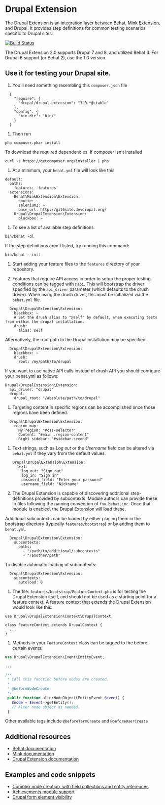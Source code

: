 # Drupal Extension

The Drupal Extension is an integration layer between [Behat](http://behat.org), [Mink Extension](http://extensions.behat.org/mink/), and Drupal. It provides step definitions for common testing scenarios specific to Drupal sites.

[![Build Status](https://travis-ci.org/jhedstrom/drupalextension.png?branch=1.0)](https://travis-ci.org/jhedstrom/drupalextension)

The Drupal Extension 2.0 supports Drupal 7 and 8, and utilized Behat 3. For Drupal 6 support (or Behat 2), use the 1.0 version.

## Use it for testing your Drupal site.

1. You'll need something resembling this `composer.json` file

  ```
    {
      "require": {
        "drupal/drupal-extension": "1.0.*@stable"
      },
      "config": {
        "bin-dir": "bin/"
      }
    }
  ```

1. Then run

  ```
  php composer.phar install
  ```

  To download the required dependencies. If composer isn't installed

  ```
  curl -s https://getcomposer.org/installer | php
  ```

1. At a minimum, your `behat.yml` file will look like this

  ```
  default:
    paths:
      features: 'features'
    extensions:
      Behat\MinkExtension\Extension:
        goutte: ~
        selenium2: ~
        base_url: http://git6site.devdrupal.org/
      Drupal\DrupalExtension\Extension:
        blackbox: ~
  ```

1. To see a list of available step definitions

  ```
  bin/behat -dl
  ```

  If the step definitions aren't listed, try running this command:

  ```
  bin/behat --init
  ```

1. Start adding your feature files to the `features` directory of your repository.

1. Features that require API access in order to setup the proper testing conditions can be tagged with `@api`. This will bootstrap the driver specified by the `api_driver` parameter (which defaults to the drush driver). When using the drush driver, this must be initialized via the `behat.yml` file.

  ```
    Drupal\DrupalExtension\Extension:
      blackbox: ~
      # Set the drush alias to "@self" by default, when executing tests from within the drupal installation.
      drush:
        alias: self
  ```

  Alternatively, the root path to the Drupal installation may be specified.

  ```
    Drupal\DrupalExtension\Extension:
      blackbox: ~
	  drush:
	    root: /my/path/to/drupal
  ```
  If you want to use native API calls instead of drush API you should configure your behat.yml as follows:

  ```
  Drupal\DrupalExtension\Extension:
    api_driver: "drupal"
    drupal:
      drupal_root: "/absolute/path/to/drupal"
  ```

1. Targeting content in specific regions can be accomplished once those regions have been defined.

  ```
    Drupal\DrupalExtension\Extension:
      region_map:
	    My region: "#css-selector"
	    Content: "#main .region-content"
	    Right sidebar: "#sidebar-second"
  ```

1. Text strings, such as *Log out* or the *Username* field can be altered via `behat.yml` if they vary from the default values.

   ```
   Drupal\DrupalExtension\Extension:
     text:
	   log_out: "Sign out"
	   log_in: "Sign in"
	   password_field: "Enter your password"
	   username_field: "Nickname"
   ```

1. The Drupal Extension is capable of discovering additional step-definitions provided by subcontexts. Module authors can provide these in files following the naming convention of `foo.behat.inc`. Once that module is enabled, the Drupal Extension will load these.

  Additional subcontexts can be loaded by either placing them in the bootstrap directory (typically `features/bootstrap`) or by adding them to `behat.yml`.

  ```
    Drupal\DrupalExtension\Extension:
      subcontexts:
	    paths:
	      - "/path/to/additional/subcontexts"
		  - "/another/path"
  ```

  To disable automatic loading of subcontexts:

  ```
    Drupal\DrupalExtension\Extension:
      subcontexts:
	    autoload: 0
  ```

1. The file: `features/bootstrap/FeatureContext.php` is for testing the Drupal Extension itself, and should not be used as a starting point for a feature context. A feature context that extends the Drupal Extension would look like this:

  ```
  use Drupal\DrupalExtension\Context\DrupalContext;
  
  class FeatureContext extends DrupalContext {
    ...
  }
  ```

1. Methods in your `FeatureContext` class can be tagged to fire before certain events:

  ```php
  use Drupal\DrupalExtension\Event\EntityEvent;
  
  ...
  
  /**
   * Call this function before nodes are created.
   *
   * @beforeNodeCreate
   */
   public function alterNodeObject(EntityEvent $event) {
     $node = $event->getEntity();
     // Alter node object as needed.
   }
   ```

   Other available tags include `@beforeTermCreate` and `@beforeUserCreate`

## Additional resources

 * [Behat documentation](http://docs.behat.org)
 * [Mink documentation](http://mink.behat.org)
 * [Drupal Extension documentation](http://dspeak.com/drupalextension)

## Examples and code snippets

 * [Complex node creation, with field collections and entity references](https://gist.github.com/jhedstrom/5708233)
 * [Achievements module support](https://gist.github.com/jhedstrom/9633067)
 * [Drupal form element visibility](https://gist.github.com/pbuyle/7698675)
